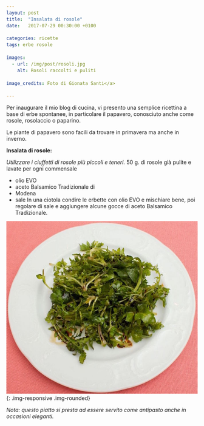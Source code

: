 ```yaml
---
layout: post
title:  "Insalata di rosole"
date:   2017-07-29 00:30:00 +0100

categories: ricette
tags: erbe rosole

images:
  - url: /img/post/rosoli.jpg
    alt: Rosoli raccolti e puliti
   
image_credits: Foto di Gionata Santi</a>
 
---
```

Per inaugurare il mio blog di cucina, vi presento una semplice ricettina a base di erbe spontanee, in particolare il papavero, conosciuto anche come rosole, rosolaccio o paparino.

<!--continua-->

Le piante di papavero sono facili da trovare in primavera ma anche in inverno.

**Insalata di rosole:**

*Utilizzare i ciuffetti di rosole più piccoli e teneri.*
50 g. di rosole già pulite e lavate per ogni commensale 
* olio EVO 
* aceto Balsamico Tradizionale di 
* Modena 
* sale 
In una ciotola condire le erbette con olio EVO e mischiare bene, poi regolare di sale e aggiungere alcune gocce di aceto Balsamico Tradizionale. 

<!-- Immagine qui -->
![insalata di rosole pronta](/img/post/insalata.jpg){: .img-responsive .img-rounded}

*Nota: questo piatto si presta ad essere servito come antipasto anche in occasioni eleganti.*
